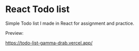 # React Todo list 

Simple Todo list I made in React for assignment and practice.

Preview:

https://todo-list-gamma-drab.vercel.app/
